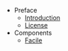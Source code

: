 - Preface
	- [Introduction](/)
	- [License](/pages/license)
- Components
	- [Facile](/pages/components/facile)
